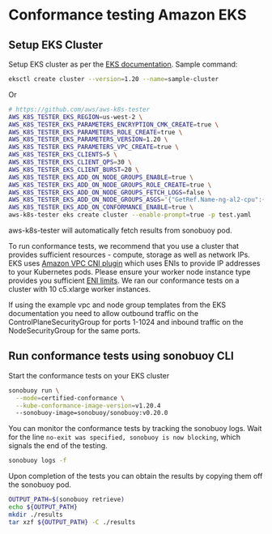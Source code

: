 # Conformance testing Amazon EKS

## Setup EKS Cluster

Setup EKS cluster as per the [EKS documentation](https://docs.aws.amazon.com/eks/latest/userguide/what-is-eks.html). Sample command:

```bash
eksctl create cluster --version=1.20 --name=sample-cluster
```

Or

```bash
# https://github.com/aws/aws-k8s-tester
AWS_K8S_TESTER_EKS_REGION=us-west-2 \
AWS_K8S_TESTER_EKS_PARAMETERS_ENCRYPTION_CMK_CREATE=true \
AWS_K8S_TESTER_EKS_PARAMETERS_ROLE_CREATE=true \
AWS_K8S_TESTER_EKS_PARAMETERS_VERSION=1.20 \
AWS_K8S_TESTER_EKS_PARAMETERS_VPC_CREATE=true \
AWS_K8S_TESTER_EKS_CLIENTS=5 \
AWS_K8S_TESTER_EKS_CLIENT_QPS=30 \
AWS_K8S_TESTER_EKS_CLIENT_BURST=20 \
AWS_K8S_TESTER_EKS_ADD_ON_NODE_GROUPS_ENABLE=true \
AWS_K8S_TESTER_EKS_ADD_ON_NODE_GROUPS_ROLE_CREATE=true \
AWS_K8S_TESTER_EKS_ADD_ON_NODE_GROUPS_FETCH_LOGS=false \
AWS_K8S_TESTER_EKS_ADD_ON_NODE_GROUPS_ASGS='{"GetRef.Name-ng-al2-cpu":{"name":"GetRef.Name-ng-al2-cpu","remote-access-user-name":"ec2-user","ami-type":"AL2_x86_64","image-id":"","image-id-ssm-parameter":"/aws/service/eks/optimized-ami/1.20/amazon-linux-2/recommended/image_id","instance-types":["c5.xlarge"],"volume-size":40,"asg-min-size":10,"asg-max-size":10,"asg-desired-capacity":10,"kubelet-extra-args":"","cluster-autoscaler":{"enable":false}}}' \
AWS_K8S_TESTER_EKS_ADD_ON_CONFORMANCE_ENABLE=true \
aws-k8s-tester eks create cluster --enable-prompt=true -p test.yaml
```

aws-k8s-tester will automatically fetch results from sonobuoy pod.

To run conformance tests, we recommend that you use a cluster that provides sufficient resources - compute, storage as well as network IPs. EKS uses [Amazon VPC CNI plugin](https://github.com/aws/amazon-vpc-cni-k8s) which uses ENIs to provide IP addresses to your Kubernetes pods. Please ensure your worker node instance type provides you sufficient [ENI limits](https://docs.aws.amazon.com/AWSEC2/latest/UserGuide/using-eni.html#AvailableIpPerENI). We ran our conformance tests on a cluster with 10 c5.xlarge worker instances.

If using the example vpc and node group templates from the EKS documentation you need to allow outbound traffic on the ControlPlaneSecurityGroup for ports 1-1024 and inbound traffic on the NodeSecurityGroup for the same ports.

## Run conformance tests using sonobuoy CLI

Start the conformance tests on your EKS cluster

```bash
sonobuoy run \
  --mode=certified-conformance \
  --kube-conformance-image-version=v1.20.4
  --sonobuoy-image=sonobuoy/sonobuoy:v0.20.0
````

You can monitor the conformance tests by tracking the sonobuoy logs. Wait for the line `no-exit was specified, sonobuoy is now blocking`, which signals the end of the testing.

```bash
sonobuoy logs -f
```

Upon completion of the tests you can obtain the results by copying them off the sonobuoy pod.

```bash
OUTPUT_PATH=$(sonobuoy retrieve)
echo ${OUTPUT_PATH}
mkdir ./results
tar xzf ${OUTPUT_PATH} -C ./results
```